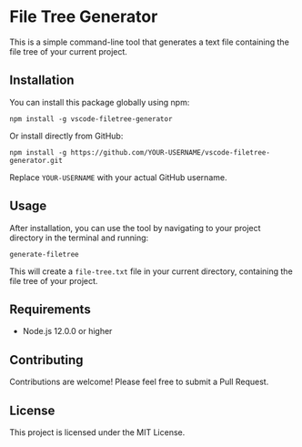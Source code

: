 # File Tree Generator

This is a simple command-line tool that generates a text file containing the file tree of your current project.

## Installation

You can install this package globally using npm:

```
npm install -g vscode-filetree-generator
```

Or install directly from GitHub:

```
npm install -g https://github.com/YOUR-USERNAME/vscode-filetree-generator.git
```

Replace `YOUR-USERNAME` with your actual GitHub username.

## Usage

After installation, you can use the tool by navigating to your project directory in the terminal and running:

```
generate-filetree
```

This will create a `file-tree.txt` file in your current directory, containing the file tree of your project.

## Requirements

- Node.js 12.0.0 or higher

## Contributing

Contributions are welcome! Please feel free to submit a Pull Request.

## License

This project is licensed under the MIT License.